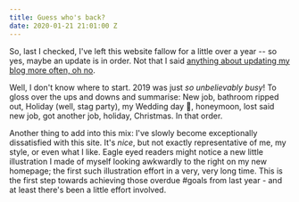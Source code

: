 ```yaml
---
title: Guess who's back?
date: 2020-01-21 21:01:00 Z
---
```


So, last I checked, I've left this website fallow for a little over a year -- so yes, maybe an update is in order. Not that I said [anything about updating my blog more often, oh no][1].  

Well, I don't know where to start. 2019 was just *so unbelievably busy*! To gloss over the ups and downs and summarise: New job, bathroom ripped out, Holiday (well, stag party), my Wedding day 💍, honeymoon, lost said new job, got another job, holiday, Christmas. In that order.

Another thing to add into this mix: I've slowly become exceptionally dissatisfied with this site. It's *nice*, but not exactly representative of me, my style, or even what I like. Eagle eyed readers might notice a new little illustration I made of myself looking awkwardly to the right on my new homepage; the first such illustration effort in a very, very long time. This is the first step towards achieving those overdue #goals from last year - and at least there's been a little effort involved. 

[1]: https://jakeatkin.co.uk/blog/2019/So-long-2019/